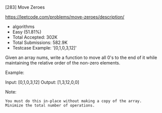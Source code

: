 [283] Move Zeroes  

https://leetcode.com/problems/move-zeroes/description/

* algorithms
* Easy (51.81%)
* Total Accepted:    302K
* Total Submissions: 582.9K
* Testcase Example:  '[0,1,0,3,12]'

Given an array nums, write a function to move all 0's to the end of it while maintaining the relative order of the non-zero elements.

Example:


Input: [0,1,0,3,12]
Output: [1,3,12,0,0]

Note:


	You must do this in-place without making a copy of the array.
	Minimize the total number of operations.


